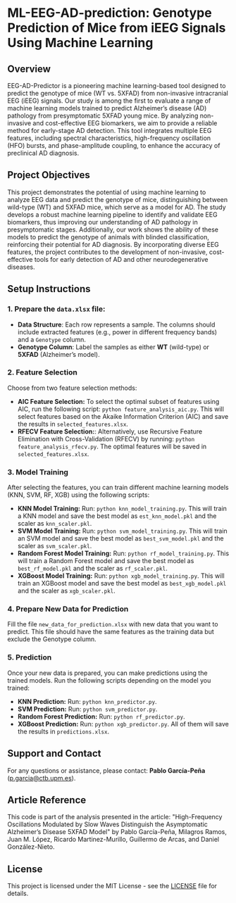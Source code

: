 # ML-EEG-AD-prediction: Genotype Prediction of Mice from iEEG Signals Using Machine Learning

## Overview
EEG-AD-Predictor is a pioneering machine learning-based tool designed to predict the genotype of mice (WT vs. 5XFAD) from non-invasive intracranial EEG (iEEG) signals. Our study is among the first to evaluate a range of machine learning models trained to predict Alzheimer’s disease (AD) pathology from presymptomatic 5XFAD young mice. By analyzing non-invasive and cost-effective EEG biomarkers, we aim to provide a reliable method for early-stage AD detection. This tool integrates multiple EEG features, including spectral characteristics, high-frequency oscillation (HFO) bursts, and phase-amplitude coupling, to enhance the accuracy of preclinical AD diagnosis.

## Project Objectives
This project demonstrates the potential of using machine learning to analyze EEG data and predict the genotype of mice, distinguishing between wild-type (WT) and 5XFAD mice, which serve as a model for AD. The study develops a robust machine learning pipeline to identify and validate EEG biomarkers, thus improving our understanding of AD pathology in presymptomatic stages. Additionally, our work shows the ability of these models to predict the genotype of animals with blinded classification, reinforcing their potential for AD diagnosis. By incorporating diverse EEG features, the project contributes to the development of non-invasive, cost-effective tools for early detection of AD and other neurodegenerative diseases.

## Setup Instructions

### 1. Prepare the `data.xlsx` file: 
- **Data Structure**: Each row represents a sample. The columns should include extracted features (e.g., power in different frequency bands) and a `Genotype` column.
- **Genotype Column**: Label the samples as either **WT** (wild-type) or **5XFAD** (Alzheimer’s model).

### 2. Feature Selection
Choose from two feature selection methods:
- **AIC Feature Selection:** To select the optimal subset of features using AIC, run the following script: `python feature_analysis_aic.py`.
  This will select features based on the Akaike Information Criterion (AIC) and save the results in `selected_features.xlsx`.
- **RFECV Feature Selection:**: Alternatively, use Recursive Feature Elimination with Cross-Validation (RFECV) by running: `python feature_analysis_rfecv.py`.
  The optimal features will be saved in `selected_features.xlsx`.

### 3. Model Training
After selecting the features, you can train different machine learning models (KNN, SVM, RF, XGB) using the following scripts:
- **KNN Model Training:** Run: `python knn_model_training.py`.
This will train a KNN model and save the best model as `est_knn_model.pkl` and the scaler as `knn_scaler.pkl`.
- **SVM Model Training:** Run: `python svm_model_training.py`.
This will train an SVM model and save the best model as `best_svm_model.pkl` and the scaler as `svm_scaler.pkl`.
- **Random Forest Model Training:** Run: `python rf_model_training.py`.
This will train a Random Forest model and save the best model as `best_rf_model.pkl` and the scaler as `rf_scaler.pkl`.
- **XGBoost Model Training:** Run: `python xgb_model_training.py`.
This will train an XGBoost model and save the best model as `best_xgb_model.pkl` and the scaler as `xgb_scaler.pkl`.

### 4. Prepare New Data for Prediction
Fill the file `new_data_for_prediction.xlsx` with new data that you want to predict. This file should have the same features as the training data but exclude the Genotype column.

### 5. Prediction
Once your new data is prepared, you can make predictions using the trained models. Run the following scripts depending on the model you trained:
- **KNN Prediction:** Run: `python knn_predictor.py`.
- **SVM Prediction:** Run: `python svm_predictor.py`.
- **Random Forest Prediction:** Run: `python rf_predictor.py`.
- **XGBoost Prediction:** Run: `python xgb_predictor.py`.
All of them will save the results in `predictions.xlsx`.

## Support and Contact
For any questions or assistance, please contact: **Pablo García-Peña** (p.garcia@ctb.upm.es).

## Article Reference
This code is part of the analysis presented in the article:
"High-Frequency Oscillations Modulated by Slow Waves Distinguish the Asymptomatic Alzheimer’s Disease 5XFAD Model"
by Pablo García-Peña, Milagros Ramos, Juan M. López, Ricardo Martinez-Murillo, Guillermo de Arcas, and Daniel González-Nieto.

## License
This project is licensed under the MIT License - see the [LICENSE](LICENSE) file for details.

